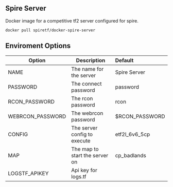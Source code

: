 ## Spire Server

Docker image for a competitive tf2 server configured for spire.

```
docker pull spiretf/docker-spire-server
```

## Enviroment Options

| Option            | Description                    | Default          |
| ----------------- | ------------------------------ | :--------------- |
| NAME              | The name for the server        | Spire Server     |
| PASSWORD          | The connect password           | password         |
| RCON_PASSWORD     | The rcon password              | rcon             |
| WEBRCON\_PASSWORD | The webrcon password           | $RCON\_PASSWORD  |
| CONFIG            | The server config to execute   | etf2l_6v6_5cp    |
| MAP               | The map to start the server on | cp_badlands      |
| LOGSTF_APIKEY     | Api key for logs.tf            |                  |
